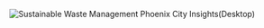 ![Sustainable Waste Management Phoenix City Insights(Desktop)](https://github.com/mjotangi/Sustainable-Waste-Management-Phoenix-City-Insights/assets/146262756/4f14800b-a7a8-4503-86c2-8a8eeabb4c3e)
